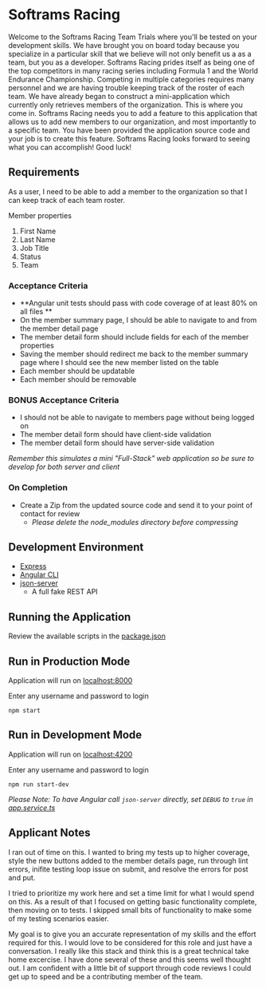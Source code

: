 # Softrams Racing

Welcome to the Softrams Racing Team Trials where you'll be tested on your development skills.  We have brought you on board today because you specialize in a particular skill that we believe will not only benefit us a as a team, but you as a developer.  Softrams Racing prides itself as being one of the top competitors in many racing series including Formula 1 and the World Endurance Championship.  Competing in multiple categories requires many personnel and we are having trouble keeping track of the roster of each team.  We have already began to construct a mini-application which currently only retrieves members of the organization.  This is where you come in.  Softrams Racing needs you to add a feature to this application that allows us to add new members to our organization, and most importantly to a specific team.  You have been provided the application source code and your job is to create this feature.  Softrams Racing looks forward to seeing what you can accomplish!  Good luck!

## Requirements

As a user, I need to be able to add a member to the organization so that I can keep track of each team roster.

Member properties

1. First Name
2. Last Name
3. Job Title
4. Status
5. Team

### Acceptance Criteria
* **Angular unit tests should pass with code coverage of at least 80% on all files **
* On the member summary page, I should be able to navigate to and from the member detail page
* The member detail form should include fields for each of the member properties
* Saving the member should redirect me back to the member summary page where I should see the new member listed on the table
* Each member should be updatable
* Each member should be removable

### BONUS Acceptance Criteria 
* I should not be able to navigate to members page without being logged on
* The member detail form should have client-side validation
* The member detail form should have server-side validation

_Remember this simulates a mini "Full-Stack" web application so be sure to develop for both server and client_

### On Completion
* Create a Zip from the updated source code and send it to your point of contact for review
	* _Please delete the node_modules directory before compressing_

## Development Environment 

* [Express](https://expressjs.com/)
* [Angular CLI](https://cli.angular.io/)
* [json-server](https://github.com/typicode/json-server)
  * A full fake REST API

## Running the Application

Review the available scripts in the [package.json](package.json)   

## Run in Production Mode

Application will run on [localhost:8000](http://localhost:8000)

Enter any username and password to login

`npm start`

## Run in Development Mode

Application will run on [localhost:4200](http://localhost:4200)

Enter any username and password to login

`npm run start-dev`

_Please Note:  To have Angular call `json-server` directly, set `DEBUG` to `true` in [app.service.ts](./src/app/app.service.ts)_

## Applicant Notes
I ran out of time on this. I wanted to bring my tests up to higher coverage, style the new buttons added to the member details page, run through lint errors, inifite testing loop issue on submit, and resolve the errors for post and put.

I tried to prioritize my work here and set a time limit for what I would spend on this. As a result of that I focused on getting basic functionality complete, then moving on to tests. I skipped small bits of functionality to make some of my testing scenarios easier.

My goal is to give you an accurate representation of my skills and the effort required for this. I would love to be considered for this role and just have a conversation. I really like this stack and think this is a great technical take home excercise. I have done several of these and this seems well thought out. I am confident with a little bit of support through code reviews I could get up to speed and be a contributing member of the team.
